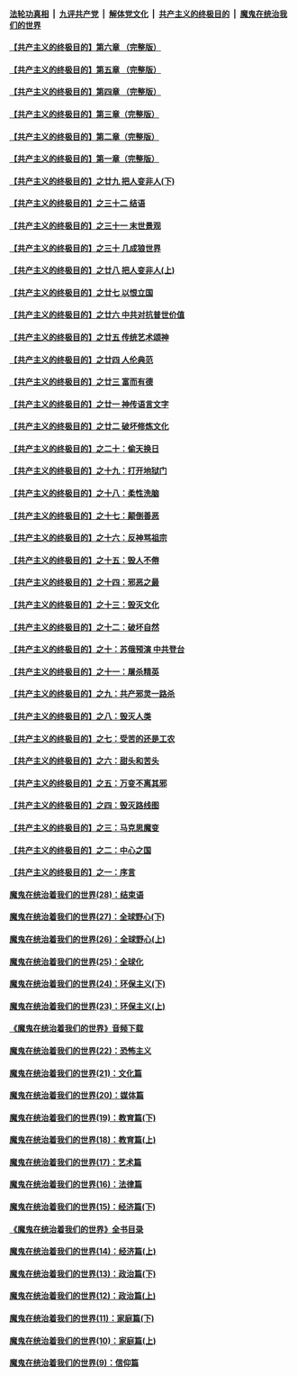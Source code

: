 

####  [法轮功真相](../../../../basic/blob/master/README.md?t=04081930) &nbsp;|&nbsp; [九评共产党](../../../../9ping.md/blob/master/README.md?t=04081930) &nbsp;|&nbsp; [解体党文化](../../../../jtdwh.md/blob/master/README.md?t=04081930)  &nbsp;|&nbsp; [共产主义的终极目的](../../../../gczydzjmd.md/blob/master/README.md?t=04081930) &nbsp;|&nbsp; [魔鬼在统治我们的世界](../../../../mgztzwmdsj.md/blob/master/README.md?t=04081930) 

#### [【共产主义的终极目的】第六章 （完整版）](../pages/nsc422/n11428913.md?t=04081930) 

#### [【共产主义的终极目的】第五章 （完整版）](../pages/nsc422/n11428912.md?t=04081930) 

#### [【共产主义的终极目的】第四章 （完整版）](../pages/nsc422/n11428907.md?t=04081930) 

#### [【共产主义的终极目的】第三章（完整版）](../pages/nsc422/n11428848.md?t=04081930) 

#### [【共产主义的终极目的】第二章（完整版）](../pages/nsc422/n11428831.md?t=04081930) 

#### [【共产主义的终极目的】第一章（完整版）](../pages/nsc422/n11417651.md?t=04081930) 

#### [【共产主义的终极目的】之廿九 把人变非人(下)](../pages/nsc422/n11344140.md?t=04081930) 

#### [【共产主义的终极目的】之三十二 结语](../pages/nsc422/n11360535.md?t=04081930) 

#### [【共产主义的终极目的】之三十一 末世景观](../pages/nsc422/n11351129.md?t=04081930) 

#### [【共产主义的终极目的】之三十 几成狼世界](../pages/nsc422/n11348280.md?t=04081930) 

#### [【共产主义的终极目的】之廿八 把人变非人(上)](../pages/nsc422/n11340492.md?t=04081930) 

#### [【共产主义的终极目的】之廿七 以恨立国](../pages/nsc422/n11336944.md?t=04081930) 

#### [【共产主义的终极目的】之廿六 中共对抗普世价值](../pages/nsc422/n11324785.md?t=04081930) 

#### [【共产主义的终极目的】之廿五 传统艺术颂神](../pages/nsc422/n11296396.md?t=04081930) 

#### [【共产主义的终极目的】之廿四 人伦典范](../pages/nsc422/n11296397.md?t=04081930) 

#### [【共产主义的终极目的】之廿三 富而有德](../pages/nsc422/n11283598.md?t=04081930) 

#### [【共产主义的终极目的】之廿一 神传语言文字](../pages/nsc422/n11263265.md?t=04081930) 

#### [【共产主义的终极目的】之廿二 破坏修炼文化](../pages/nsc422/n11245728.md?t=04081930) 

#### [【共产主义的终极目的】之二十：偷天换日](../pages/nsc422/n11238846.md?t=04081930) 

#### [【共产主义的终极目的】之十九：打开地狱门](../pages/nsc422/n11206376.md?t=04081930) 

#### [【共产主义的终极目的】之十八：柔性洗脑](../pages/nsc422/n11199994.md?t=04081930) 

#### [【共产主义的终极目的】之十七：颠倒善恶](../pages/nsc422/n11179782.md?t=04081930) 

#### [【共产主义的终极目的】之十六：反神骂祖宗](../pages/nsc422/n11166798.md?t=04081930) 

#### [【共产主义的终极目的】之十五：毁人不倦](../pages/nsc422/n11166792.md?t=04081930) 

#### [【共产主义的终极目的】之十四：邪恶之最](../pages/nsc422/n11150249.md?t=04081930) 

#### [【共产主义的终极目的】之十三：毁灭文化](../pages/nsc422/n11135227.md?t=04081930) 

#### [【共产主义的终极目的】之十二：破坏自然](../pages/nsc422/n11135214.md?t=04081930) 

#### [【共产主义的终极目的】之十：苏俄预演 中共登台](../pages/nsc422/n11118424.md?t=04081930) 

#### [【共产主义的终极目的】之十一：屠杀精英](../pages/nsc422/n11118442.md?t=04081930) 

#### [【共产主义的终极目的】之九：共产邪灵一路杀](../pages/nsc422/n11114139.md?t=04081930) 

#### [【共产主义的终极目的】之八：毁灭人类](../pages/nsc422/n11108503.md?t=04081930) 

#### [【共产主义的终极目的】之七：受苦的还是工农](../pages/nsc422/n11101809.md?t=04081930) 

#### [【共产主义的终极目的】之六：甜头和苦头](../pages/nsc422/n11096971.md?t=04081930) 

#### [【共产主义的终极目的】之五：万变不离其邪](../pages/nsc422/n11091285.md?t=04081930) 

#### [【共产主义的终极目的】之四：毁灭路线图](../pages/nsc422/n11086284.md?t=04081930) 

#### [【共产主义的终极目的】之三：马克思魔变](../pages/nsc422/n11061941.md?t=04081930) 

#### [【共产主义的终极目的】之二：中心之国](../pages/nsc422/n11047728.md?t=04081930) 

#### [【共产主义的终极目的】之一：序言](../pages/nsc422/n11086077.md?t=04081930) 

#### [魔鬼在统治着我们的世界(28)：结束语](../pages/nsc422/n10936246.md?t=04081930) 

#### [魔鬼在统治着我们的世界(27)：全球野心(下)](../pages/nsc422/n10928319.md?t=04081930) 

#### [魔鬼在统治着我们的世界(26)：全球野心(上)](../pages/nsc422/n10900318.md?t=04081930) 

#### [魔鬼在统治着我们的世界(25)：全球化](../pages/nsc422/n10788205.md?t=04081930) 

#### [魔鬼在统治着我们的世界(24)：环保主义(下)](../pages/nsc422/n10695307.md?t=04081930) 

#### [魔鬼在统治着我们的世界(23)：环保主义(上)](../pages/nsc422/n10688613.md?t=04081930) 

#### [《魔鬼在统治着我们的世界》音频下载](../pages/nsc422/n10635553.md?t=04081930) 

#### [魔鬼在统治着我们的世界(22)：恐怖主义](../pages/nsc422/n10614727.md?t=04081930) 

#### [魔鬼在统治着我们的世界(21)：文化篇](../pages/nsc422/n10597706.md?t=04081930) 

#### [魔鬼在统治着我们的世界(20)：媒体篇](../pages/nsc422/n10586579.md?t=04081930) 

#### [魔鬼在统治着我们的世界(19)：教育篇(下)](../pages/nsc422/n10564808.md?t=04081930) 

#### [魔鬼在统治着我们的世界(18)：教育篇(上)](../pages/nsc422/n10526970.md?t=04081930) 

#### [魔鬼在统治着我们的世界(17)：艺术篇](../pages/nsc422/n10499093.md?t=04081930) 

#### [魔鬼在统治着我们的世界(16)：法律篇](../pages/nsc422/n10485969.md?t=04081930) 

#### [魔鬼在统治着我们的世界(15)：经济篇(下)](../pages/nsc422/n10469975.md?t=04081930) 

#### [《魔鬼在统治着我们的世界》全书目录](../pages/nsc422/n10464261.md?t=04081930) 

#### [魔鬼在统治着我们的世界(14)：经济篇(上)](../pages/nsc422/n10457370.md?t=04081930) 

#### [魔鬼在统治着我们的世界(13)：政治篇(下)](../pages/nsc422/n10448270.md?t=04081930) 

#### [魔鬼在统治着我们的世界(12)：政治篇(上)](../pages/nsc422/n10444576.md?t=04081930) 

#### [魔鬼在统治着我们的世界(11)：家庭篇(下)](../pages/nsc422/n10440961.md?t=04081930) 

#### [魔鬼在统治着我们的世界(10)：家庭篇(上)](../pages/nsc422/n10435448.md?t=04081930) 

#### [魔鬼在统治着我们的世界(9)：信仰篇](../pages/nsc422/n10432159.md?t=04081930) 

